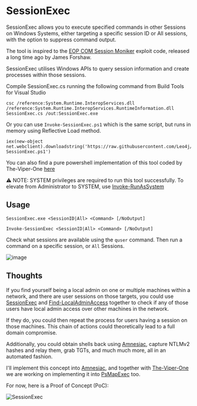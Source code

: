 # SessionExec

SessionExec allows you to execute specified commands in other Sessions on Windows Systems, either targeting a specific session ID or All sessions, with the option to suppress command output.

The tool is inspired to the [EOP COM Session Moniker](https://bugs.chromium.org/p/project-zero/issues/detail?id=1021) exploit code, released a long time ago by James Forshaw.

SessionExec utilises Windows APIs to query session information and create processes within those sessions.

Compile SessionExec.cs running the following command from Build Tools for Visual Studio

```
csc /reference:System.Runtime.InteropServices.dll /reference:System.Runtime.InteropServices.RuntimeInformation.dll SessionExec.cs /out:SessionExec.exe
```

Or you can use `Invoke-SessionExec.ps1` which is the same script, but runs in memory using Reflective Load method.

```
iex(new-object net.webclient).downloadstring('https://raw.githubusercontent.com/Leo4j/SessionExec/main/Invoke-SessionExec.ps1')
```

You can also find a pure powershell implementation of this tool coded by The-Viper-One [here](https://github.com/The-Viper-One/Invoke-SessionExec)

⚠️ NOTE: SYSTEM privileges are required to run this tool successfully. To elevate from Administrator to SYSTEM, use [Invoke-RunAsSystem](https://github.com/Leo4j/Invoke-RunAsSystem)

## Usage

```
SessionExec.exe <SessionID|All> <Command> [/NoOutput]
```
```
Invoke-SessionExec <SessionID|All> <Command> [/NoOutput]
```

Check what sessions are available using the `quser` command. Then run a command on a specific session, or `All` Sessions.

![image](https://github.com/user-attachments/assets/d9026750-2441-4462-a2d3-2d7179964045)

## Thoughts

If you find yourself being a local admin on one or multiple machines within a network, and there are user sessions on those targets, you could use [SessionExec](https://github.com/Leo4j/SessionExec) and [Find-LocalAdminAccess](https://github.com/Leo4j/Find-LocalAdminAccess) together to check if any of those users have local admin access over other machines in the network.

If they do, you could then repeat the process for users having a session on those machines. This chain of actions could theoretically lead to a full domain compromise.

Additionally, you could obtain shells back using [Amnesiac](https://github.com/Leo4j/Amnesiac), capture NTLMv2 hashes and relay them, grab TGTs, and much much more, all in an automated fashion.

I'll implement this concept into [Amnesiac](https://github.com/Leo4j/Amnesiac), and together with [The-Viper-One](https://github.com/The-Viper-One) we are working on implementing it into [PsMapExec](https://github.com/The-Viper-One/PsMapExec) too.

For now, here is a Proof of Concept (PoC):

![SessionExec](https://github.com/user-attachments/assets/b4e29e6f-b4e5-48c9-bd0c-fe44def7d74c)
